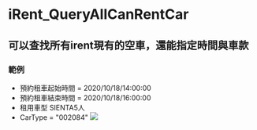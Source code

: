 # iRent_QueryAllCanRentCar
## 可以查找所有irent現有的空車，還能指定時間與車款
###  範例
* 預約租車起始時間 =  2020/10/18/14:00:00
* 預約租車結束時間 = 2020/10/18/16:00:00
* 租用車型 SIENTA5人
* CarType = "002084"
![](https://i.imgur.com/otDiNx3.jpg)
